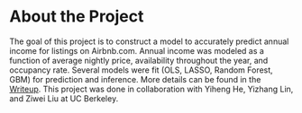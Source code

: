 # About the Project

The goal of this project is to construct a model to accurately predict annual income for listings on Airbnb.com. Annual income was modeled as a function of average nightly price, availability throughout the year, and occupancy rate. Several models were fit (OLS, LASSO, Random Forest, GBM) for prediction and inference. More details can be found in the [Writeup](Writeup.pdf). This project was done in collaboration with Yiheng He, Yizhang Lin, and Ziwei Liu at UC Berkeley. 

